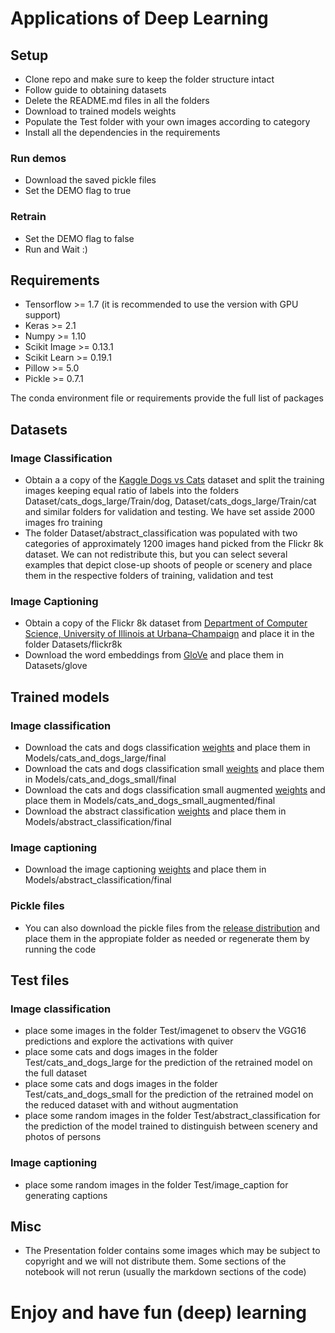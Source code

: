 # Applications of Deep Learning

## Setup
- Clone repo and make sure to keep the folder structure intact
- Follow guide to obtaining datasets
- Delete the README.md files in all the folders 
- Download to trained models weights
- Populate the Test folder with your own images according to category
- Install all the dependencies in the requirements 

### Run demos
- Download the saved pickle files
- Set the DEMO flag to true

### Retrain
- Set the DEMO flag to false
- Run and Wait :)

## Requirements
- Tensorflow >= 1.7 (it is recommended to use the version with GPU support)
- Keras >= 2.1
- Numpy >= 1.10
- Scikit Image >= 0.13.1
- Scikit Learn >= 0.19.1
- Pillow >= 5.0
- Pickle >= 0.7.1

The conda environment file or requirements provide the full list of packages

## Datasets
### Image Classification

- Obtain a a copy of the [Kaggle Dogs vs Cats](https://www.kaggle.com/c/dogs-vs-cats) dataset and split the training images keeping equal ratio of labels into the folders Dataset/cats_dogs_large/Train/dog, Dataset/cats_dogs_large/Train/cat and similar folders for validation and testing. We have set asside 2000 images fro training
- The folder Dataset/abstract_classification was populated with two categories of approximately 1200 images hand picked from the Flickr 8k dataset. We can not redistribute this, but you can select several examples that depict close-up shoots of people or scenery and place them in the respective folders of training, validation and test

### Image Captioning
- Obtain a copy of the Flickr 8k dataset from [Department of Computer Science, University of Illinois at Urbana–Champaign](https://forms.illinois.edu/sec/1713398) and place it in the folder Datasets/flickr8k
- Download the word embeddings from [GloVe](https://nlp.stanford.edu/projects/glove/) and place them in Datasets/glove

## Trained models 

### Image classification
- Download the cats and dogs classification [weights](https://github.com/raducrs/Applications-of-Deep-Learning/releases/download/0.2/cats_dogs_large_weights.h5) and place them in Models/cats_and_dogs_large/final 
- Download the cats and dogs classification small [weights](https://github.com/raducrs/Applications-of-Deep-Learning/releases/download/0.2/cats_dogs_small_weights.h5) and place them in Models/cats_and_dogs_small/final 
- Download the cats and dogs classification small augmented [weights](https://github.com/raducrs/Applications-of-Deep-Learning/releases/download/0.2/cats_dogs_small_augmented_weights.h5) and place them in Models/cats_and_dogs_small_augmented/final
- Download the abstract classification [weights](https://github.com/raducrs/Applications-of-Deep-Learning/releases/download/0.2/abstract_classification_weights.h5) and place them in Models/abstract_classification/final
### Image captioning
- Download the image captioning [weights](https://github.com/raducrs/Applications-of-Deep-Learning/releases/download/0.2/image_caption_flick8k_09.05.h5) and place them in Models/abstract_classification/final
### Pickle files
- You can also download the pickle files from the [release distribution](https://github.com/raducrs/Applications-of-Deep-Learning/releases/tag/0.2) and place them in the appropiate folder as needed or regenerate them by running the code

## Test files
### Image classification
- place some  images in the folder Test/imagenet to observ the VGG16 predictions and explore the activations with quiver
- place some  cats and dogs images in the folder Test/cats_and_dogs_large for the prediction of the retrained model on the full dataset 
- place some  cats and dogs images in the folder Test/cats_and_dogs_small for the prediction of the retrained model on the reduced dataset with and without augmentation
- place some  random images in the folder Test/abstract_classification for the prediction of the model trained to distinguish between scenery and photos of persons
### Image captioning
- place some  random images in the folder Test/image_caption for generating captions

## Misc
- The Presentation folder contains some images which may be subject to copyright and we will not distribute them. Some sections of the notebook will not rerun (usually the markdown sections of the code)

# Enjoy and have fun (deep) learning
